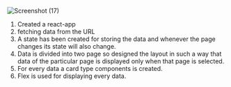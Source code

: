 ![Screenshot (17)](https://user-images.githubusercontent.com/76279317/109805589-a8b7b280-7c49-11eb-9da1-70022f9bd69e.png)
1. Created a react-app 
2. fetching data from the URL
3. A state has been created for storing the data and whenever the page changes its state will also change. 
4. Data is divided into two page so designed the layout in such a way that data of the particular page is displayed only when that page is selected.
5. For every data a card type components is created.
6. Flex is used for displaying every data. 
